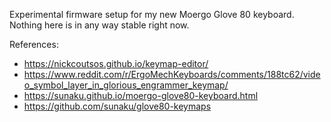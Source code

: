 Experimental firmware setup for my new Moergo Glove 80 keyboard.  Nothing here
is in any way stable right now.

References:

 - https://nickcoutsos.github.io/keymap-editor/
 - https://www.reddit.com/r/ErgoMechKeyboards/comments/188tc62/video_symbol_layer_in_glorious_engrammer_keymap/
 - https://sunaku.github.io/moergo-glove80-keyboard.html
 - https://github.com/sunaku/glove80-keymaps
